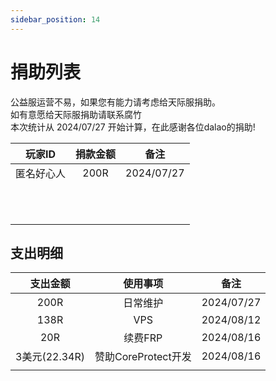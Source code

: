 ```yaml
---
sidebar_position: 14
---
```

# 捐助列表
公益服运营不易，如果您有能力请考虑给天际服捐助。  
如有意愿给天际服捐助请联系腐竹  
本次统计从 2024/07/27 开始计算，在此感谢各位dalao的捐助!  
  
|  玩家ID   |               捐款金额               |                            备注                            |
| :---------: | :----------------------------------: | :--------------------------------------------------------: |
|匿名好心人|200R|2024/07/27
|    |          |
|    |          |
|    |          |
|    |          |
|    |         |
|    |         |
|    |         | 
|    |          |
|   |          |
|    |          |
|    |         |
## 支出明细
|  支出金额   |               使用事项               |                            备注                            |
| :---------: | :----------------------------------: | :--------------------------------------------------------: |
|200R|日常维护|2024/07/27
|138R|VPS|2024/08/12
|20R|续费FRP|2024/08/16    
|3美元(22.34R)|赞助CoreProtect开发|2024/08/16    
|    |          |   
